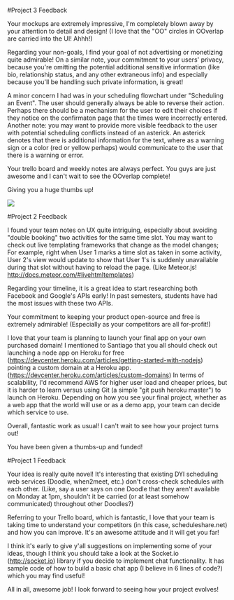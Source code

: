 #Project 3 Feedback

Your mockups are extremely impressive, I'm completely blown away by your attention to detail and design! (I love that the "OO" circles in OOverlap are carried into the UI! Ahhh!)

Regarding your non-goals, I find your goal of not advertising or monetizing quite admirable! On a similar note, your commitment to your users' privacy, because you're omitting the potential additional sensitive information (like bio, relationship status, and any other extraneous info) and especially because you'll be handling such private information, is great!

A minor concern I had was in your scheduling flowchart under "Scheduling an Event". The user should generally always be able to reverse their action. Perhaps there should be a mechanism for the user to edit their choices if they notice on the confirmaton page that the times were incorrectly entered. Another note: you may want to provide more visible feedback to the user with potential scheduling conflicts instead of an asterick. An asterick denotes that there is additional information for the text, where as a warning sign or a color (red or yellow perhaps) would communicate to the user that there is a warning or error.

Your trello board and weekly notes are always perfect. You guys are just awesome and I can't wait to see the OOverlap complete!

Giving you a huge thumbs up!

<img src="http://fileinabox.com/files/2008/11/thumbs-up.jpg">


#Project 2 Feedback

I found your team notes on UX quite intriguing, especially about avoiding "double booking" two activities for the same time slot. You may want to check out live templating frameworks that change as the model changes; For example, right when User 1 marks a time slot as taken in some activity, User 2's view would update to show that User 1's is suddenly unavailable during that slot without having to reload the page. (Like Meteor.js! http://docs.meteor.com/#livehtmltemplates) 

Regarding your timeline, it is a great idea to start researching both Facebook and Google's APIs early! In past semesters, students have had the most issues with these two APIs.

Your commitment to keeping your product open-source and free is extremely admirable! (Especially as your competitors are all for-profit!)

I love that your team is planning to launch your final app on your own purchased domain! I mentioned to Santiago that you all should check out launching a node app on Heroku for free (https://devcenter.heroku.com/articles/getting-started-with-nodejs) pointing a custom domain at a Heroku app. (https://devcenter.heroku.com/articles/custom-domains) In terms of scalability, I'd recommend AWS for higher user load and cheaper prices, but it is harder to learn versus using Git (a simple "git push heroku master") to launch on Heroku. Depending on how you see your final project, whether as a web app that the world will use or as a demo app, your team can decide which service to use. 

Overall, fantastic work as usual! I can't wait to see how your project turns out! 

You have been given a thumbs-up and funded! 


#Project 1 Feedback

Your idea is really quite novel! It's interesting that existing DYI scheduling web services (Doodle, when2meet, etc.) don't cross-check schedules with each other. (Like, say a user says on one Doodle that they aren't available on Monday at 1pm, shouldn't it be carried (or at least somehow communicated) throughout other Doodles?) 

Referring to your Trello board, which is fantastic, I love that your team is taking time to understand your competitors (in this case, scheduleshare.net) and how you can improve. It's an awesome attitude and it will get you far!

I think it's early to give y'all suggestions on implementing some of your ideas, though I think you should take a look at the Socket.io (http://socket.io) library if you decide to implement chat functionality. It has sample code of how to build a basic chat app (I believe in 6 lines of code?) which you may find useful!

All in all, awesome job! I look forward to seeing how your project evolves!
